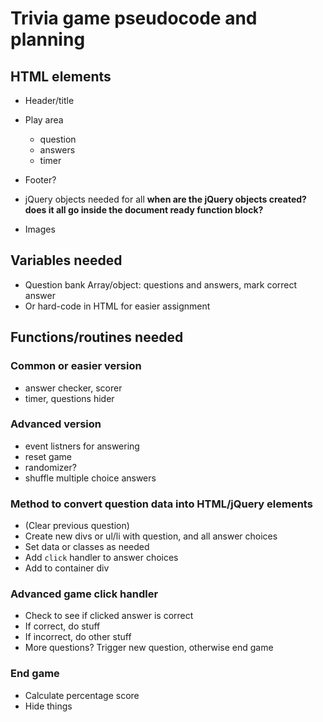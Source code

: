 # Trivia game pseudocode and planning

## HTML elements

* Header/title
* Play area
    * question
    * answers
    * timer
* Footer?


* jQuery objects needed for all **when are the jQuery objects created? does it all go inside the document ready function block?**

* Images

## Variables needed

* Question bank Array/object: questions and answers, mark correct answer
* Or hard-code in HTML for easier assignment

## Functions/routines needed

### Common or easier version

* answer checker, scorer
* timer, questions hider

### Advanced version

* event listners for answering
* reset game
* randomizer?
* shuffle multiple choice answers

### Method to convert question data into HTML/jQuery elements

* (Clear previous question)
* Create new divs or ul/li with question, and all answer choices
* Set data or classes as needed
* Add `click` handler to answer choices
* Add to container div

### Advanced game click handler

* Check to see if clicked answer is correct
* If correct, do stuff
* If incorrect, do other stuff
* More questions? Trigger new question, otherwise end game

### End game

* Calculate percentage score
* Hide things